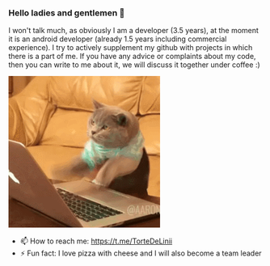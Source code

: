 ### Hello ladies and gentlemen 👋
I won't talk much, as obviously I am a developer (3.5 years), at the moment it is an android developer (already 1.5 years including commercial experience). I try to actively supplement my github with projects in which there is a part of me. If you have any advice or complaints about my code, then you can write to me about it, we will discuss it together under coffee :)

<img src="./cat.gif" alt="Like me" width="300" height="300">

- 📫 How to reach me: https://t.me/TorteDeLinii
- ⚡ Fun fact: I love pizza with cheese and I will also become a team leader


